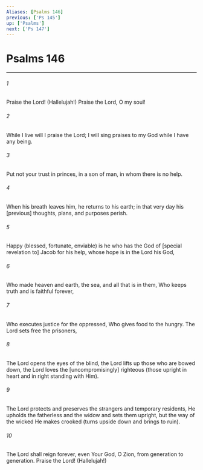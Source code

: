 ```yaml
---
Aliases: [Psalms 146]
previous: ['Ps 145']
up: ['Psalms']
next: ['Ps 147']
---
```

# Psalms 146

***














###### 1 






Praise the Lord! (Hallelujah!) Praise the Lord, O my soul! 













###### 2 






While I live will I praise the Lord; I will sing praises to my God while I have any being. 













###### 3 






Put not your trust in princes, in a son of man, in whom there is no help. 













###### 4 






When his breath leaves him, he returns to his earth; in that very day his [previous] thoughts, plans, and purposes perish. 













###### 5 






Happy (blessed, fortunate, enviable) is he who has the God of [special revelation to] Jacob for his help, whose hope is in the Lord his God, 













###### 6 






Who made heaven and earth, the sea, and all that is in them, Who keeps truth and is faithful forever, 













###### 7 






Who executes justice for the oppressed, Who gives food to the hungry. The Lord sets free the prisoners, 













###### 8 






The Lord opens the eyes of the blind, the Lord lifts up those who are bowed down, the Lord loves the [uncompromisingly] righteous (those upright in heart and in right standing with Him). 













###### 9 






The Lord protects and preserves the strangers and temporary residents, He upholds the fatherless and the widow and sets them upright, but the way of the wicked He makes crooked (turns upside down and brings to ruin). 













###### 10 






The Lord shall reign forever, even Your God, O Zion, from generation to generation. Praise the Lord! (Hallelujah!)
